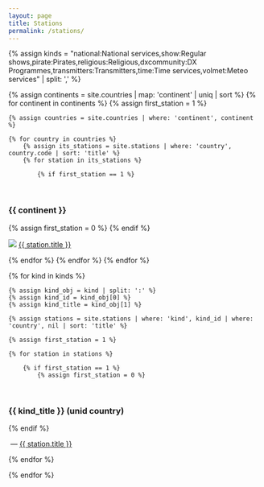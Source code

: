 ```yaml
---
layout: page
title: Stations
permalink: /stations/
---
```

<!-- 
National services map:

<script type="text/javascript" charset="utf-8" async src="https://api-maps.yandex.ru/services/constructor/1.0/js/?um=constructor%3Ae1de8c605bbbe43e34663f48ed386aacdca0139a4a7612a958a115550d4258f0&amp;width=100%25&amp;height=400&amp;lang=ru_RU&amp;scroll=true"></script>
-->

{% assign kinds = "national:National services,show:Regular shows,pirate:Pirates,religious:Religious,dxcommunity:DX Programmes,transmitters:Transmitters,time:Time services,volmet:Meteo services" | split: ',' %}

{% assign continents = site.countries | map: 'continent' | uniq | sort %}
{% for continent in continents %}
    {% assign first_station = 1 %}

    {% assign countries = site.countries | where: 'continent', continent %}

    {% for country in countries %}
        {% assign its_stations = site.stations | where: 'country', country.code | sort: 'title' %}
        {% for station in its_stations %}

            {% if first_station == 1 %}
<br/>
<h3>{{ continent }}</h3>
                {% assign first_station = 0 %}
            {% endif %}
<p><img src="{{ country.flag }}" class="flag"/> <a href="{{ station.url }}">{{ station.title }}</a></p>
        {% endfor %}
    {% endfor %}
{% endfor %}



{% for kind in kinds %}

    {% assign kind_obj = kind | split: ':' %}
    {% assign kind_id = kind_obj[0] %}
    {% assign kind_title = kind_obj[1] %}

    {% assign stations = site.stations | where: 'kind', kind_id | where: 'country', nil | sort: 'title' %}

    {% assign first_station = 1 %}

    {% for station in stations %}

        {% if first_station == 1 %}
            {% assign first_station = 0 %}
<br/>
<h3>{{ kind_title }} (unid country)</h3>
        {% endif %}

<p>&nbsp;&mdash;&nbsp;<a href="{{ station.url }}">{{ station.title }}</a></p>
    {% endfor %}

{% endfor %}
